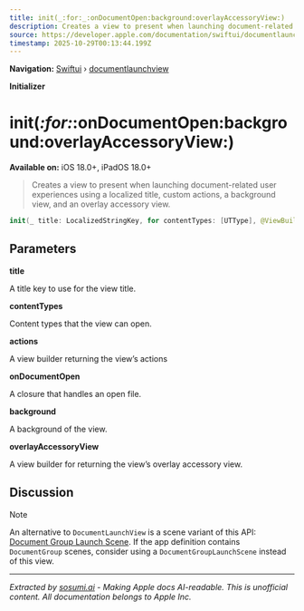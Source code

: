 ```yaml
---
title: init(_:for:_:onDocumentOpen:background:overlayAccessoryView:)
description: Creates a view to present when launching document-related user experiences using a localized title, custom actions, a background view, and an overlay accessory view.
source: https://developer.apple.com/documentation/swiftui/documentlaunchview/init(_:for:_:ondocumentopen:background:overlayaccessoryview:)
timestamp: 2025-10-29T00:13:44.199Z
---
```


**Navigation:** [Swiftui](/documentation/swiftui) › [documentlaunchview](/documentation/swiftui/documentlaunchview)

**Initializer**

# init(_:for:_:onDocumentOpen:background:overlayAccessoryView:)

**Available on:** iOS 18.0+, iPadOS 18.0+

> Creates a view to present when launching document-related user experiences using a localized title, custom actions, a background view, and an overlay accessory view.

```swift
init(_ title: LocalizedStringKey, for contentTypes: [UTType], @ViewBuilder _ actions: () -> Actions, @ViewBuilder onDocumentOpen: @escaping (URL) -> DocumentView, @ViewBuilder background: () -> some View, @ViewBuilder overlayAccessoryView: @escaping (DocumentLaunchGeometryProxy) -> some View)
```

## Parameters

**title**

A title key to use for the view title.



**contentTypes**

Content types that the view can open.



**actions**

A view builder returning the view’s actions



**onDocumentOpen**

A closure that handles an open file.



**background**

A background of the view.



**overlayAccessoryView**

A view builder for returning the view’s overlay accessory view.



## Discussion

> [!NOTE]
> An alternative to `DocumentLaunchView` is a scene variant of this API: [Document Group Launch Scene](/documentation/swiftui/documentgrouplaunchscene). If the app definition contains `DocumentGroup` scenes, consider using a `DocumentGroupLaunchScene` instead of this view.

---

*Extracted by [sosumi.ai](https://sosumi.ai) - Making Apple docs AI-readable.*
*This is unofficial content. All documentation belongs to Apple Inc.*
